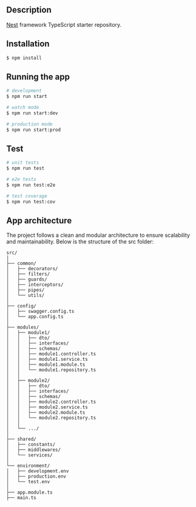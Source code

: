 ## Description

[Nest](https://github.com/nestjs/nest) framework TypeScript starter repository.

## Installation

```bash
$ npm install
```

## Running the app

```bash
# development
$ npm run start

# watch mode
$ npm run start:dev

# production mode
$ npm run start:prod
```

## Test

```bash
# unit tests
$ npm run test

# e2e tests
$ npm run test:e2e

# test coverage
$ npm run test:cov
```
## App architecture
The project follows a clean and modular architecture to ensure scalability and maintainability. Below is the structure of the src folder:
```
src/
│
├── common/
│   ├── decorators/
│   ├── filters/
│   ├── guards/
│   ├── interceptors/
│   ├── pipes/
│   └── utils/
│
├── config/
│   ├── swagger.config.ts
│   └── app.config.ts
│
├── modules/
│   ├── module1/
│   │   ├── dto/
│   │   ├── interfaces/
│   │   ├── schemas/
│   │   ├── module1.controller.ts
│   │   ├── module1.service.ts
│   │   ├── module1.module.ts
│   │   └── module1.repository.ts
│   │
│   ├── module2/
│   │   ├── dto/
│   │   ├── interfaces/
│   │   ├── schemas/
│   │   ├── module2.controller.ts
│   │   ├── module2.service.ts
│   │   ├── module2.module.ts
│   │   └── module2.repository.ts
│   │
│   └── .../
│
├── shared/
│   ├── constants/
│   ├── middlewares/
│   └── services/
│
└── environment/
│   ├── development.env
│   ├── production.env
│   └── test.env
│
├── app.module.ts
├── main.ts


